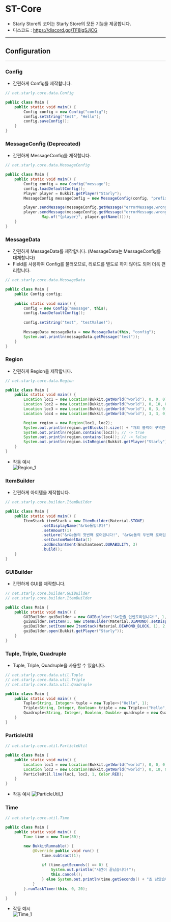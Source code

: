 # ST-Core
- Starly Store의 코어는 Starly Store의 모든 기능을 제공합니다.
- 디스코드 : https://discord.gg/TF8jqSJjCG

---

## Configuration

---

### Config
* 간편하게 Config를 제작합니다.
```java
// net.starly.core.data.Config

public class Main {
    public static void main() {
        Config config = new Config("config");
        config.setString("test", "Hello");
        config.saveConfig();
    }
}
```

### MessageConfig (Deprecated)
* 간편하게 MessageConfig를 제작합니다.
```java
// net.starly.core.data.MessageConfig

public class Main {
    public static void main() {
        Config config = new Config("message");
        config.loadDefaultConfig();
        Player player = Bukkit.getPlayer("Starly");
        MessageConfig messageConfig = new MessageConfig(config, "prefixPath");

        player.sendMessage(messageConfig.getMessage("errorMessage.wrong_command"));
        player.sendMessage(messageConfig.getMessage("errorMessage.wrong_command",
                Map.of("{player}", player.getName())));
    }
}
```

### MessageData
* 간편하게 MessageData를 제작합니다. (MessageData는 MessageConfig를 대체합니다)
* Field를 사용하여 Config를 불러오므로, 리로드를 별도로 하지 않아도 되어 더욱 편리합니다.
```java
// net.starly.core.data.MessageData

public class Main {
    public Config config;
    
    public static void main() {
        config = new Config("message", this);
        config.loadDefaultConfig();
        
        config.setString("test", "testValue!");
        
        MessageData messageData = new MessageData(this, "config");
        System.out.println(messageData.getMessage("test"));
    }
}
```

### Region
* 간편하게 Region을 제작합니다.
```java
// net.starly.core.data.Region

public class Main {
    public static void main() {
        Location loc1 = new Location(Bukkit.getWorld("world"), 0, 0, 0);
        Location loc2 = new Location(Bukkit.getWorld("world"), 0, 10, 0);
        Location loc3 = new Location(Bukkit.getWorld("world"), 0, 3, 0);
        Location loc4 = new Location(Bukkit.getWorld("world"), 3, 3, 0);

        Region region = new Region(loc1, loc2);
        System.out.println(region.getBlocks().size() + "개의 블럭이 구역안에 있습니다!");
        System.out.println(region.contains(loc3)); // -> true
        System.out.println(region.contains(loc4)); // -> false
        System.out.println(region.isInRegion(Bukkit.getPlayer("Starly"))); // -> true·false
    }
}
```
* 작동 예시  
  ![Region_1](./img/region_1.png)

### ItemBuilder
* 간편하게 아이템을 제작합니다.
```java
// net.starly.core.builder.ItemBuilder

public class Main {
    public static void main() {
        ItemStack itemStack = new ItemBuilder(Material.STONE)
                .setDisplayName("&r&e돌입니다!")
                .setAmount(1)
                .setLore("&r&e돌의 첫번째 로어입니다!", "&r&e돌의 두번째 로어입니다!")
                .setCustomModelData(1)
                .addEnchantment(Enchantment.DURABILITY, 3)
                .build();
    }
}
```

### GUIBuilder
* 간편하게 GUI를 제작합니다.
```java
// net.starly.core.builder.GUIBuilder
// net.starly.core.builder.ItemBuilder

public class Main {
    public static void main() {
        GUIBuilder guiBuilder = new GUIBuilder("&e한줄 인벤토리입니다!", 1, null);
        guiBuilder.setItem(1, new ItemBuilder(Material.DIAMOND).setDisplayName("&e다이아몬드").setLore("&e다이아몬드입니다!"));
        guiBuilder.setItem(new ItemStack(Material.DIAMOND_BLOCK, 1), 2, 3, 4, 5, 6, 7, 8);
        guiBuilder.open(Bukkit.getPlayer("Starly"));
    }
}
```

### Tuple, Triple, Quadruple
* Tuple, Triple, Quadruple을 사용할 수 있습니다.
```java
// net.starly.core.data.util.Tuple
// net.starly.core.data.util.Triple
// net.starly.core.data.util.Quadruple

public class Main {
    public static void main() {
        Tuple<String, Integer> tuple = new Tuple<>("Hello", 1);
        Triple<String, Integer, Boolean> triple = new Triple<>("Hello", 1, true);
        Quadruple<String, Integer, Boolean, Double> quadruple = new Quadruple<>("Hello", 1, true, 1.0);
    }
}
```

### ParticleUtil
```java
// net.starly.core.util.ParticleUtil

public class Main {
    public static void main() {
        Location loc1 = new Location(Bukkit.getWorld("world"), 0, 0, 0);
        Location loc2 = new Location(Bukkit.getWorld("world"), 0, 10, 0);
        ParticleUtil.line(loc1, loc2, 1, Color.RED);
    }
}
```
* 작동 예시
![ParticleUtil_1](./img/particleutil_1.png)

### Time
```java
// net.starly.core.util.Time

public class Main {
    public static void main() {
        Time time = new Time(30);

        new BukkitRunnable() {
            @Override public void run() {
                time.subtract(1);
                
                if (time.getSeconds() == 0) {
                    System.out.println("시간이 끝났습니다!");
                    this.cancel();
                } else System.out.println(time.getSeconds() + "초 남았습니다!");
            }
        }.runTaskTimer(this, 0, 20);
    }
}
```
* 작동 예시  
![Time_1](./img/time_1.png)

### 